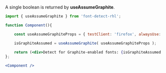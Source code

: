 <!-- # useDetectGraphite -->
A single boolean is returned by **useAssumeGraphite**.
```jsx
import { useAssumeGraphite } from 'font-detect-rhl';

function Component(){

    const useAssumeGraphiteProps = { testClient: 'firefox', alwaysUse: false };

    isGraphiteAssumed = useAssumeGraphite( useAssumeGraphiteProps );

    return (<div>Detect for Graphite-enabled fonts: {isGraphiteAssumed.toString()}</div>);
};

<Component />
```